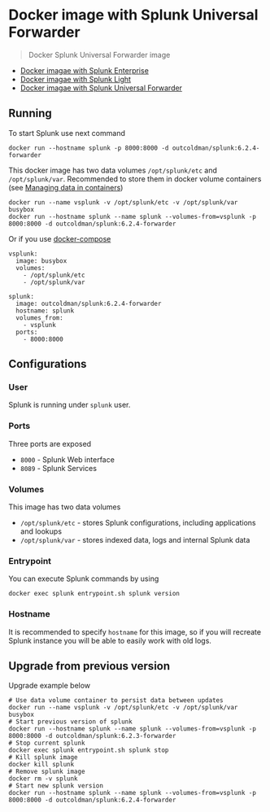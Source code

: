# Docker image with Splunk Universal Forwarder

> Docker Splunk Universal Forwarder image

* [Docker imagae with Splunk Enterprise](https://github.com/outcoldman/docker-splunk/tree/splunk)
* [Docker imagae with Splunk Light](https://github.com/outcoldman/docker-splunk/tree/splunk_light)
* [Docker imagae with Splunk Universal Forwarder](https://github.com/outcoldman/docker-splunk/tree/splunkforwarder)

## Running

To start Splunk use next command

```
docker run --hostname splunk -p 8000:8000 -d outcoldman/splunk:6.2.4-forwarder
```

This docker image has two data volumes `/opt/splunk/etc` and `/opt/splunk/var`. Recommended to store them in docker volume containers (see [Managing data in containers](https://docs.docker.com/userguide/dockervolumes/))

```
docker run --name vsplunk -v /opt/splunk/etc -v /opt/splunk/var busybox
docker run --hostname splunk --name splunk --volumes-from=vsplunk -p 8000:8000 -d outcoldman/splunk:6.2.4-forwarder
```

Or if you use [docker-compose](https://docs.docker.com/compose/)

```
vsplunk:
  image: busybox
  volumes:
    - /opt/splunk/etc
    - /opt/splunk/var

splunk:
  image: outcoldman/splunk:6.2.4-forwarder
  hostname: splunk
  volumes_from:
    - vsplunk
  ports:
    - 8000:8000
```

## Configurations

### User

Splunk is running under `splunk` user.

### Ports

Three ports are exposed

* `8000` - Splunk Web interface
* `8089` - Splunk Services

### Volumes

This image has two data volumes

* `/opt/splunk/etc` - stores Splunk configurations, including applications and lookups
* `/opt/splunk/var` - stores indexed data, logs and internal Splunk data

### Entrypoint

You can execute Splunk commands by using

```
docker exec splunk entrypoint.sh splunk version
```

### Hostname

It is recommended to specify `hostname` for this image, so if you will recreate Splunk instance you will be able to easily work with old logs.

## Upgrade from previous version

Upgrade example below

```
# Use data volume container to persist data between updates
docker run --name vsplunk -v /opt/splunk/etc -v /opt/splunk/var busybox
# Start previous version of splunk
docker run --hostname splunk --name splunk --volumes-from=vsplunk -p 8000:8000 -d outcoldman/splunk:6.2.3-forwarder
# Stop current splunk
docker exec splunk entrypoint.sh splunk stop
# Kill splunk image
docker kill splunk
# Remove splunk image
docker rm -v splunk
# Start new splunk version
docker run --hostname splunk --name splunk --volumes-from=vsplunk -p 8000:8000 -d outcoldman/splunk:6.2.4-forwarder
```
